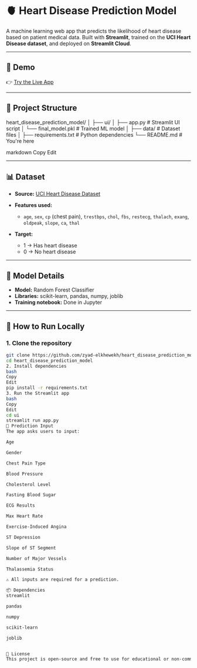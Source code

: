 # 🫀 Heart Disease Prediction Model

A machine learning web app that predicts the likelihood of heart disease based on patient medical data. Built with **Streamlit**, trained on the **UCI Heart Disease dataset**, and deployed on **Streamlit Cloud**.

---

## 📌 Demo

👉 [Try the Live App]([https://your-app-link.streamlit.app](https://heartdiseasepredictionmodel-ebdzxhmphqeyztxnmaedhd.streamlit.app/))  

---

## 📂 Project Structure

heart_disease_prediction_model/
│
├── ui/
│ ├── app.py # Streamlit UI script
│ └── final_model.pkl # Trained ML model
│
├── data/ # Dataset files
│
├── requirements.txt # Python dependencies
└── README.md # You're here

markdown
Copy
Edit

---

## 📊 Dataset

- **Source:** [UCI Heart Disease Dataset](https://archive.ics.uci.edu/ml/datasets/heart+Disease)
- **Features used:**
  - `age`, `sex`, `cp` (chest pain), `trestbps`, `chol`, `fbs`, `restecg`, `thalach`, `exang`, `oldpeak`, `slope`, `ca`, `thal`

- **Target:**
  - 1 → Has heart disease  
  - 0 → No heart disease

---

## 🤖 Model Details

- **Model:** Random Forest Classifier  
- **Libraries:** scikit-learn, pandas, numpy, joblib  
- **Training notebook:** Done in Jupyter

---

## 🚀 How to Run Locally

### 1. Clone the repository
```bash
git clone https://github.com/zyad-elkhewekh/heart_disease_prediction_model.git
cd heart_disease_prediction_model
2. Install dependencies
bash
Copy
Edit
pip install -r requirements.txt
3. Run the Streamlit app
bash
Copy
Edit
cd ui
streamlit run app.py
🧠 Prediction Input
The app asks users to input:

Age

Gender

Chest Pain Type

Blood Pressure

Cholesterol Level

Fasting Blood Sugar

ECG Results

Max Heart Rate

Exercise-Induced Angina

ST Depression

Slope of ST Segment

Number of Major Vessels

Thalassemia Status

⚠️ All inputs are required for a prediction.

📦 Dependencies
streamlit

pandas

numpy

scikit-learn

joblib


📝 License
This project is open-source and free to use for educational or non-commercial purposes.

